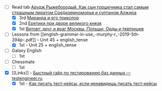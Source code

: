 * [ ] Read tab [Арудж Рыжебородый. Как сын горшечника стал самым страшным пиратом Средиземноморья и султаном Алжира](https://knife.media/aruj-barbarossa/)
	* [x] 3rd [Миранда и его триколор](https://diletant.media/articles/45336262/)
	* [x] 2nd [Еретики при дворе великого князя](https://diletant.media/articles/45268367/)
	* [x] 1st [Витовт: друг и враг Москвы, Польши, Орды и тевтонцев](https://diletant.media/articles/41085616/)
* [ ] Lessons from [[english-grammar-in-use_-murphy-r_-2019-5th-394p-.pdf]] - Unit 45 + english_tense
	* [x] 1st - Unit 25 + english_tense
* [ ] Galaxy English
	* [ ] 1st
* [ ] Chessmate
	* [ ] 1st
* [x] [[Links]] - [Быстрый гайд по тестированию баз данных — testengineer.ru](https://testengineer.ru/database-testing-quick-guide-for-qa/)
	* [x] 1st - [Как писать тест-кейсы, если ненавидишь писать тест-кейсы](https://testengineer.ru/how-to-write-test-cases-when-you-hate-to/)